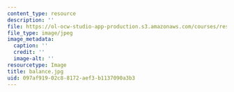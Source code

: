 ```yaml
---
content_type: resource
description: ''
file: https://ol-ocw-studio-app-production.s3.amazonaws.com/courses/res-5-0001-digital-lab-techniques-manual-spring-2007/097af91902c88172aef3b1137090a3b3_balance.jpg
file_type: image/jpeg
image_metadata:
  caption: ''
  credit: ''
  image-alt: ''
resourcetype: Image
title: balance.jpg
uid: 097af919-02c8-8172-aef3-b1137090a3b3
---
```

